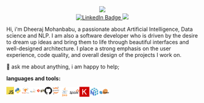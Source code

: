 
<div id="header" align="center">
  <img src="https://raw.githubusercontent.com/TheDudeThatCode/TheDudeThatCode/master/Assets/Developer.gif" width="100"/>
</div>
<div id="badges" align="center">
  <a href="http://www.linkedin.com/in/dheeraj-mohanbabu/">
    <img src="https://img.shields.io/badge/LinkedIn-blue?style=for-the-badge&logo=linkedin&logoColor=white" alt="LinkedIn Badge"/>
    <a href="mailto:<dheerajm@umich.edu>?subject=Came%20from%20Github"><img src="https://img.shields.io/badge/gmail-%23D14836.svg?&style=for-the-badge&logo=gmail&logoColor=white" /></a>
  </a>
</div>

Hi, i'm Dheeraj Mohanbabu, a passionate about Artificial Intelligence, Data science and NLP. I am also a software developer who is driven by the desire to dream up ideas and bring them to life through beautiful interfaces and well-designed architecture. I place a strong emphasis on the user experience, code quality, and overall design of the projects I work on.

💬 ask me about anything, i am happy to help;

**languages and tools:**  

<img align="left" alt="JavaScript" width="20px" src="https://raw.githubusercontent.com/github/explore/80688e429a7d4ef2fca1e82350fe8e3517d3494d/topics/javascript/javascript.png" /> <img align="left" alt="Python" width="20px" src="https://raw.githubusercontent.com/github/explore/80688e429a7d4ef2fca1e82350fe8e3517d3494d/topics/python/python.png" /> <img align="left" alt="Tensorflow" width="20px" src="https://raw.githubusercontent.com/github/explore/80688e429a7d4ef2fca1e82350fe8e3517d3494d/topics/tensorflow/tensorflow.png" /> <img align="left" alt="MySQL" width="20px" src="https://raw.githubusercontent.com/github/explore/80688e429a7d4ef2fca1e82350fe8e3517d3494d/topics/mysql/mysql.png" /> <img align="left" alt="Git" width="20px" src="https://raw.githubusercontent.com/github/explore/80688e429a7d4ef2fca1e82350fe8e3517d3494d/topics/git/git.png" /> <img align="left" alt="GitHub" width="20px" src="https://raw.githubusercontent.com/github/explore/78df643247d429f6cc873026c0622819ad797942/topics/github/github.png" /><img align="left" height="20" src="https://raw.githubusercontent.com/github/explore/80688e429a7d4ef2fca1e82350fe8e3517d3494d/topics/jupyter-notebook/jupyter-notebook.png"> <img align="left" alt="Java" width="26px" src="https://raw.githubusercontent.com/github/explore/80688e429a7d4ef2fca1e82350fe8e3517d3494d/topics/java/java.png" /> <img align="left" alt="Java" width="26px" src="https://github.com/github/explore/blob/main/topics/spark/spark.png" /> <img align="left" alt="Java" width="26px" src="https://github.com/github/explore/blob/main/topics/keras/keras.png" /> <img align="left" alt="Java" width="26px" src="https://github.com/github/explore/blob/main/topics/numpy/numpy.png" /> <img align="left" alt="Java" width="26px" src="https://github.com/github/explore/blob/main/topics/scikit-learn/scikit-learn.png" />

